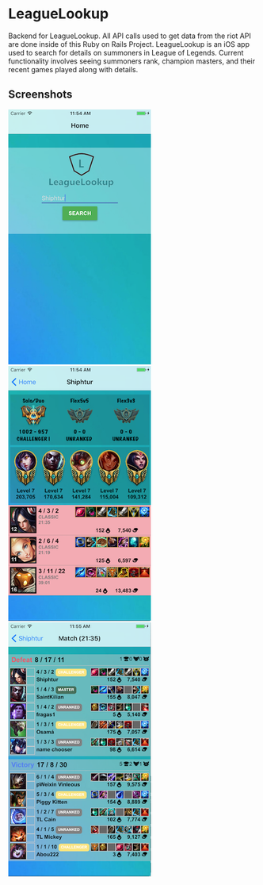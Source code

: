 # LeagueLookup
Backend for LeagueLookup.  All API calls used to get data from the riot API are done inside of this Ruby on Rails Project.  LeagueLookup is an iOS app used to search for details on summoners in League of Legends.  Current functionality involves seeing summoners rank, champion masters, and their recent games played along with details.

## Screenshots
![Screenshot1](/app/assets/images/screenshots/1.png)
![Screenshot1](/app/assets/images/screenshots/2.png)
![Screenshot1](/app/assets/images/screenshots/3.png)